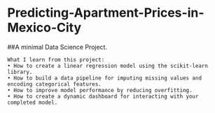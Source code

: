# Predicting-Apartment-Prices-in-Mexico-City
##A minimal Data Science Project.

```
What I learn from this project:
• How to create a linear regression model using the scikit-learn library.
• How to build a data pipeline for imputing missing values and encoding categorical features.
• How to improve model performance by reducing overfitting.
• How to create a dynamic dashboard for interacting with your completed model.
```
